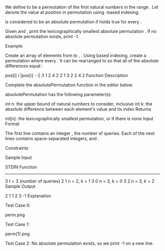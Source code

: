 We define  to be a permutation of the first  natural numbers in the range . Let  denote the value at position  in permutation  using -based indexing.

 is considered to be an absolute permutation if  holds true for every .

Given  and , print the lexicographically smallest absolute permutation . If no absolute permutation exists, print -1.

Example


Create an array of elements from  to , . Using  based indexing, create a permutation where every . It can be rearranged to  so that all of the absolute differences equal :

pos[i]  i   |pos[i] - i|
  3     1        2
  4     2        2
  1     3        2
  2     4        2
Function Description

Complete the absolutePermutation function in the editor below.

absolutePermutation has the following parameter(s):

int n: the upper bound of natural numbers to consider, inclusive
int k: the absolute difference between each element's value and its index
Returns

int[n]: the lexicographically smallest permutation, or  if there is none
Input Format

The first line contains an integer , the number of queries.
Each of the next  lines contains  space-separated integers,  and .

Constraints

Sample Input

STDIN   Function
-----   --------
3       t = 3 (number of queries)
2 1     n = 2, k = 1
3 0     n = 3, k = 0
3 2     n = 3, k = 2
Sample Output

2 1
1 2 3
-1
Explanation

Test Case 0:

perm.png

Test Case 1:

perm(1).png

Test Case 2:
No absolute permutation exists, so we print -1 on a new line.